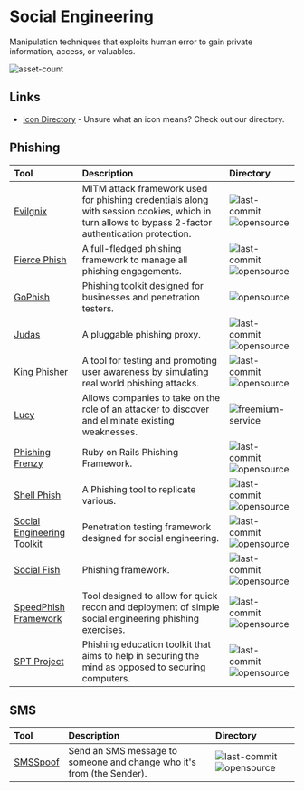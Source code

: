 # Social Engineering

Manipulation techniques that exploits human error to gain private information, access, or valuables.

![asset-count](https://img.shields.io/badge/Tools%20%26%20Resources%20Available-13-947cb0?style=for-the-badge)

## Links <!-- {docsify-ignore} -->

- [Icon Directory](../ICONS.md) - Unsure what an icon means? Check out our directory.

## Phishing

| Tool | Description | Directory |
| :--- | :--- | :--- |
| [Evilgnix](https://github.com/kgretzky/evilginx2) | MITM attack framework used for phishing credentials along with session cookies, which in turn allows to bypass 2-factor authentication protection. | ![last-commit](https://img.shields.io/github/last-commit/kgretzky/evilginx2?color=947cb0&style=flat-square) ![opensource](https://raw.githubusercontent.com/InfosecHouse/InfosecHouse/main/docs/icons/opensource.png) |
| [Fierce Phish](https://github.com/Raikia/FiercePhish) | A full-fledged phishing framework to manage all phishing engagements. | ![last-commit](https://img.shields.io/github/last-commit/Raikia/FiercePhish?color=947cb0&style=flat-square) ![opensource](https://raw.githubusercontent.com/InfosecHouse/InfosecHouse/main/docs/icons/opensource.png) |
| [GoPhish](https://getgophish.com/) | Phishing toolkit designed for businesses and penetration testers. | ![opensource](https://raw.githubusercontent.com/InfosecHouse/InfosecHouse/main/docs/icons/opensource.png) |
| [Judas](https://github.com/JonCooperWorks/judas) | A pluggable phishing proxy. | ![last-commit](https://img.shields.io/github/last-commit/JonCooperWorks/judas?color=947cb0&style=flat-square) ![opensource](https://raw.githubusercontent.com/InfosecHouse/InfosecHouse/main/docs/icons/opensource.png) |
| [King Phisher](https://github.com/rsmusllp/king-phisher) | A tool for testing and promoting user awareness by simulating real world phishing attacks. | ![last-commit](https://img.shields.io/github/last-commit/rsmusllp/king-phisher?color=947cb0&style=flat-square) ![opensource](https://raw.githubusercontent.com/InfosecHouse/InfosecHouse/main/docs/icons/opensource.png) |
| [Lucy](https://lucysecurity.com/download/) | Allows companies to take on the role of an attacker to discover and eliminate existing weaknesses. | ![freemium-service](https://raw.githubusercontent.com/InfosecHouse/InfosecHouse/main/docs/icons/freemium-service.png) |
| [Phishing Frenzy](https://github.com/pentestgeek/phishing-frenzy) | Ruby on Rails Phishing Framework. | ![last-commit](https://img.shields.io/github/last-commit/pentestgeek/phishing-frenzy?color=947cb0&style=flat-square) ![opensource](https://raw.githubusercontent.com/InfosecHouse/InfosecHouse/main/docs/icons/opensource.png) |
| [Shell Phish](https://github.com/suljot/shellphish) | A Phishing tool to replicate various. | ![last-commit](https://img.shields.io/github/last-commit/suljot/shellphish?color=947cb0&style=flat-square) ![opensource](https://raw.githubusercontent.com/InfosecHouse/InfosecHouse/main/docs/icons/opensource.png) |
| [Social Engineering Toolkit](https://github.com/trustedsec/social-engineer-toolkit) | Penetration testing framework designed for social engineering. | ![last-commit](https://img.shields.io/github/last-commit/trustedsec/social-engineer-toolkit?color=947cb0&style=flat-square) ![opensource](https://raw.githubusercontent.com/InfosecHouse/InfosecHouse/main/docs/icons/opensource.png) |
| [Social Fish](https://github.com/UndeadSec/SocialFish) | Phishing framework. | ![last-commit](https://img.shields.io/github/last-commit/UndeadSec/SocialFish?color=947cb0&style=flat-square) ![opensource](https://raw.githubusercontent.com/InfosecHouse/InfosecHouse/main/docs/icons/opensource.png) |
| [SpeedPhish Framework](https://github.com/tatanus/SPF) | Tool designed to allow for quick recon and deployment of simple social engineering phishing exercises. | ![last-commit](https://img.shields.io/github/last-commit/tatanus/SPF?color=947cb0&style=flat-square) ![opensource](https://raw.githubusercontent.com/InfosecHouse/InfosecHouse/main/docs/icons/opensource.png) |
| [SPT Project](https://github.com/chris-short/sptoolkit) | Phishing education toolkit that aims to help in securing the mind as opposed to securing computers. | ![last-commit](https://img.shields.io/github/last-commit/chris-short/sptoolkit?color=947cb0&style=flat-square) ![opensource](https://raw.githubusercontent.com/InfosecHouse/InfosecHouse/main/docs/icons/opensource.png) |

## SMS

| Tool | Description | Directory |
| :--- | :--- | :--- |
| [SMSSpoof](https://github.com/vpn/SMSSpoof) | Send an SMS message to someone and change who it's from \(the Sender\). | ![last-commit](https://img.shields.io/github/last-commit/vpn/SMSSpoof?color=947cb0&style=flat-square) ![opensource](https://raw.githubusercontent.com/InfosecHouse/InfosecHouse/main/docs/icons/opensource.png) |

